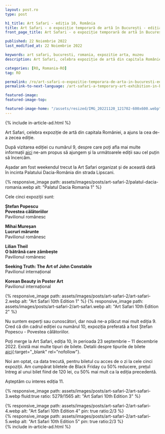 ```yaml
---
layout: post.ro
type: post

h1_title: Art Safari - ediția 10, România
title: Art Safari - o expoziție temporară de artă în București - ediția 10
front_page_title: Art Safari - o expoziție temporară de artă în București - ediția 10

published: 22 Noiembrie 2022
last_modified_at: 22 Noiembrie 2022

keywords: art safari, bucuresti, romania, expozitie arta, muzeu
description: Art Safari, celebra expoziție de artă din capitala României, a ajuns la cea de-a zecea ediție.

categories: [RO, Romania-RO]
tag: RO

permalink: /ro/art-safari-o-expozitie-temporara-de-arta-in-bucuresti-editia-10/
permalink-to-next-language: /art-safari-a-temporary-art-exhibition-in-bucharest-10th-edition/

featured-image: 
featured-image-top: 

featured-image-home: "/assets/resized/IMG_20221120_121702-600x600.webp" # width - 600
---
```

{% include in-article-ad.html %}

Art Safari, celebra expoziție de artă din capitala României, a ajuns la cea de-a zecea ediție.

După vizitarea ediției cu numărul 9, despre care poți afla mai multe informații [aici](/ro/art-safari-o-expozitie-temporara-de-arta-in-bucuresti/) ne-am propus să ajungem și la următoarele ediții sau cel puțin să încercăm. 

Așadar am fost weekendul trecut la Art Safari organizat și de această dată în incinta Palatului Dacia-România din strada Lipscani.

{% responsive_image path: assets/images/posts/art-safari-2/palatul-dacia-romania.webp alt: "Palatul Dacia Romania 1" %}

Cele cinci expoziții sunt:

**Ștefan Popescu** <br />
**Povestea călătoriilor**<br />
Pavilionul românesc

**Mihai Mureșan**  <br />
**Lucruri mărunte**  <br />
Pavilionul românesc

**Lilian Theil**  <br />
**O bătrână care zâmbește**   <br />
Pavilionul românesc

**Seeking Truth: The Art of John Constable**  <br />
Pavilionul internațional

**Korean Beauty in Poster Art**  <br />
Pavilionul internațional

{% responsive_image path: assets/images/posts/art-safari-2/art-safari-2.webp alt: "Art Safari 10th Edition 1" %}
{% responsive_image path: assets/images/posts/art-safari-2/art-safari.webp alt: "Art Safari 10th Edition 2" %}

Nu suntem experți sau cunoscători, dar nouă ne-a plăcut mai mult ediția 9. Cred că din cadrul ediției cu numărul 10, expoziția preferată a fost Ștefan Popescu - Povestea călătoriilor.

Poți merge la Art Safari, ediția 10, în perioada 23 septembrie – 11 decembrie 2022. Există mai multe tipuri de bilete. Detalii despre tipurile de bilete [aici](https://tickets.artsafari.ro/e?lang=ro){:target="_blank" rel="nofollow"}.

Noi am optat, ca data trecută, pentru biletul cu acces de o zi la cele cinci expoziții. Am cumpărat biletele de Black Friday cu 50% reducere, prețul întreg al unui bilet fiind de 120 lei, cu 50% mai mult ca la ediția precedentă. 

Așteptăm cu interes ediția 11.

{% responsive_image path: assets/images/posts/art-safari-2/art-safari-3.webp fluid:true ratio: 5279/1565 alt: "Art Safari 10th Edition 3" %}

<div class="row mb-4">
    <div class="col-xs-12 col-sm-6 text-center mb-3 mt-3">
            {% responsive_image path: assets/images/posts/art-safari-2/art-safari-4.webp alt: "Art Safari 10th Edition 4" pin: true ratio:2/3 %}
    </div>
    <div class="col-xs-12 col-sm-6 text-center mb-3 mt-3">
            {% responsive_image path: assets/images/posts/art-safari-2/art-safari-5.webp alt: "Art Safari 10th Edition 5" pin: true ratio:2/3 %}
    </div>
</div>
{% include in-article-ad.html %}